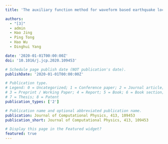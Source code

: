 ```yaml
---
title: 'The auxiliary function method for waveform based earthquake location'

authors:
  - "[3]"
  - admin
  - Hao Jing 
  - Ping Tong
  - Hao Wu
  - Dinghui Yang

date: '2020-01-01T00:00:00Z'
doi: '10.1016/j.jcp.2020.109453'

# Schedule page publish date (NOT publication's date).
publishDate: '2020-01-01T00:00:00Z'

# Publication type.
# Legend: 0 = Uncategorized; 1 = Conference paper; 2 = Journal article;
# 3 = Preprint / Working Paper; 4 = Report; 5 = Book; 6 = Book section;
# 7 = Thesis; 8 = Patent
publication_types: ['2']

# Publication name and optional abbreviated publication name.
publication: Journal of Computational Physics, 413, 109453
publication_short: Journal of Computational Physics, 413, 109453

# Display this page in the Featured widget?
featured: true
---
```

